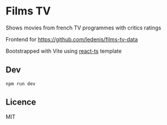 # Films TV

Shows movies from french TV programmes with critics ratings

Frontend for https://github.com/ledenis/films-tv-data

Bootstrapped with Vite using [react-ts](https://github.com/vitejs/vite/tree/main/packages/create-vite/template-react-ts) template

## Dev

```
npm run dev
```

## Licence

MIT
